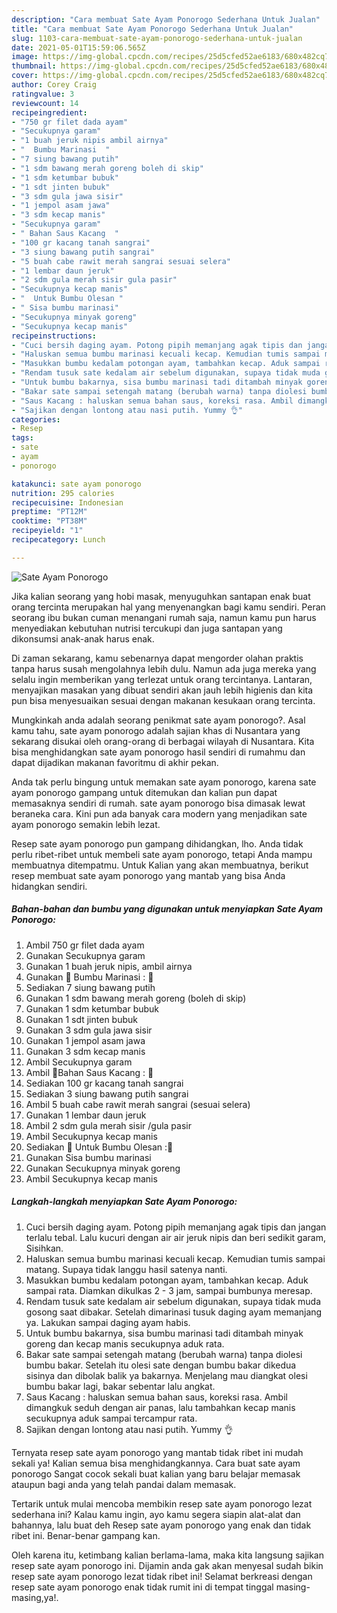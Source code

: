 ```yaml
---
description: "Cara membuat Sate Ayam Ponorogo Sederhana Untuk Jualan"
title: "Cara membuat Sate Ayam Ponorogo Sederhana Untuk Jualan"
slug: 1103-cara-membuat-sate-ayam-ponorogo-sederhana-untuk-jualan
date: 2021-05-01T15:59:06.565Z
image: https://img-global.cpcdn.com/recipes/25d5cfed52ae6183/680x482cq70/sate-ayam-ponorogo-foto-resep-utama.jpg
thumbnail: https://img-global.cpcdn.com/recipes/25d5cfed52ae6183/680x482cq70/sate-ayam-ponorogo-foto-resep-utama.jpg
cover: https://img-global.cpcdn.com/recipes/25d5cfed52ae6183/680x482cq70/sate-ayam-ponorogo-foto-resep-utama.jpg
author: Corey Craig
ratingvalue: 3
reviewcount: 14
recipeingredient:
- "750 gr filet dada ayam"
- "Secukupnya garam"
- "1 buah jeruk nipis ambil airnya"
- "  Bumbu Marinasi  "
- "7 siung bawang putih"
- "1 sdm bawang merah goreng boleh di skip"
- "1 sdm ketumbar bubuk"
- "1 sdt jinten bubuk"
- "3 sdm gula jawa sisir"
- "1 jempol asam jawa"
- "3 sdm kecap manis"
- "Secukupnya garam"
- " Bahan Saus Kacang  "
- "100 gr kacang tanah sangrai"
- "3 siung bawang putih sangrai"
- "5 buah cabe rawit merah sangrai sesuai selera"
- "1 lembar daun jeruk"
- "2 sdm gula merah sisir gula pasir"
- "Secukupnya kecap manis"
- "  Untuk Bumbu Olesan "
- " Sisa bumbu marinasi"
- "Secukupnya minyak goreng"
- "Secukupnya kecap manis"
recipeinstructions:
- "Cuci bersih daging ayam. Potong pipih memanjang agak tipis dan jangan terlalu tebal. Lalu kucuri dengan air air jeruk nipis dan beri sedikit garam, Sisihkan."
- "Haluskan semua bumbu marinasi kecuali kecap. Kemudian tumis sampai matang. Supaya tidak langgu hasil satenya nanti."
- "Masukkan bumbu kedalam potongan ayam, tambahkan kecap. Aduk sampai rata. Diamkan dikulkas 2 - 3 jam, sampai bumbunya meresap."
- "Rendam tusuk sate kedalam air sebelum digunakan, supaya tidak muda gosong saat dibakar. Setelah dimarinasi tusuk daging ayam memanjang ya. Lakukan sampai daging ayam habis."
- "Untuk bumbu bakarnya, sisa bumbu marinasi tadi ditambah minyak goreng dan kecap manis secukupnya aduk rata."
- "Bakar sate sampai setengah matang (berubah warna) tanpa diolesi bumbu bakar. Setelah itu olesi sate dengan bumbu bakar dikedua sisinya dan dibolak balik ya bakarnya. Menjelang mau diangkat olesi bumbu bakar lagi, bakar sebentar lalu angkat."
- "Saus Kacang : haluskan semua bahan saus, koreksi rasa. Ambil dimangkuk seduh dengan air panas, lalu tambahkan kecap manis secukupnya aduk sampai tercampur rata."
- "Sajikan dengan lontong atau nasi putih. Yummy 👌"
categories:
- Resep
tags:
- sate
- ayam
- ponorogo

katakunci: sate ayam ponorogo 
nutrition: 295 calories
recipecuisine: Indonesian
preptime: "PT12M"
cooktime: "PT38M"
recipeyield: "1"
recipecategory: Lunch

---
```



![Sate Ayam Ponorogo](https://img-global.cpcdn.com/recipes/25d5cfed52ae6183/680x482cq70/sate-ayam-ponorogo-foto-resep-utama.jpg)

Jika kalian seorang yang hobi masak, menyuguhkan santapan enak buat orang tercinta merupakan hal yang menyenangkan bagi kamu sendiri. Peran seorang ibu bukan cuman menangani rumah saja, namun kamu pun harus menyediakan kebutuhan nutrisi tercukupi dan juga santapan yang dikonsumsi anak-anak harus enak.

Di zaman  sekarang, kamu sebenarnya dapat mengorder olahan praktis tanpa harus susah mengolahnya lebih dulu. Namun ada juga mereka yang selalu ingin memberikan yang terlezat untuk orang tercintanya. Lantaran, menyajikan masakan yang dibuat sendiri akan jauh lebih higienis dan kita pun bisa menyesuaikan sesuai dengan makanan kesukaan orang tercinta. 



Mungkinkah anda adalah seorang penikmat sate ayam ponorogo?. Asal kamu tahu, sate ayam ponorogo adalah sajian khas di Nusantara yang sekarang disukai oleh orang-orang di berbagai wilayah di Nusantara. Kita bisa menghidangkan sate ayam ponorogo hasil sendiri di rumahmu dan dapat dijadikan makanan favoritmu di akhir pekan.

Anda tak perlu bingung untuk memakan sate ayam ponorogo, karena sate ayam ponorogo gampang untuk ditemukan dan kalian pun dapat memasaknya sendiri di rumah. sate ayam ponorogo bisa dimasak lewat beraneka cara. Kini pun ada banyak cara modern yang menjadikan sate ayam ponorogo semakin lebih lezat.

Resep sate ayam ponorogo pun gampang dihidangkan, lho. Anda tidak perlu ribet-ribet untuk membeli sate ayam ponorogo, tetapi Anda mampu membuatnya ditempatmu. Untuk Kalian yang akan membuatnya, berikut resep membuat sate ayam ponorogo yang mantab yang bisa Anda hidangkan sendiri.

<!--inarticleads1-->

##### Bahan-bahan dan bumbu yang digunakan untuk menyiapkan Sate Ayam Ponorogo:

1. Ambil 750 gr filet dada ayam
1. Gunakan Secukupnya garam
1. Gunakan 1 buah jeruk nipis, ambil airnya
1. Gunakan  🌸 Bumbu Marinasi : 🌸
1. Sediakan 7 siung bawang putih
1. Gunakan 1 sdm bawang merah goreng (boleh di skip)
1. Gunakan 1 sdm ketumbar bubuk
1. Gunakan 1 sdt jinten bubuk
1. Gunakan 3 sdm gula jawa sisir
1. Gunakan 1 jempol asam jawa
1. Gunakan 3 sdm kecap manis
1. Ambil Secukupnya garam
1. Ambil  🌸Bahan Saus Kacang : 🌸
1. Sediakan 100 gr kacang tanah sangrai
1. Sediakan 3 siung bawang putih sangrai
1. Ambil 5 buah cabe rawit merah sangrai (sesuai selera)
1. Gunakan 1 lembar daun jeruk
1. Ambil 2 sdm gula merah sisir /gula pasir
1. Ambil Secukupnya kecap manis
1. Sediakan  🌸 Untuk Bumbu Olesan :🌸
1. Gunakan  Sisa bumbu marinasi
1. Gunakan Secukupnya minyak goreng
1. Ambil Secukupnya kecap manis




<!--inarticleads2-->

##### Langkah-langkah menyiapkan Sate Ayam Ponorogo:

1. Cuci bersih daging ayam. Potong pipih memanjang agak tipis dan jangan terlalu tebal. Lalu kucuri dengan air air jeruk nipis dan beri sedikit garam, Sisihkan.
1. Haluskan semua bumbu marinasi kecuali kecap. Kemudian tumis sampai matang. Supaya tidak langgu hasil satenya nanti.
1. Masukkan bumbu kedalam potongan ayam, tambahkan kecap. Aduk sampai rata. Diamkan dikulkas 2 - 3 jam, sampai bumbunya meresap.
1. Rendam tusuk sate kedalam air sebelum digunakan, supaya tidak muda gosong saat dibakar. Setelah dimarinasi tusuk daging ayam memanjang ya. Lakukan sampai daging ayam habis.
1. Untuk bumbu bakarnya, sisa bumbu marinasi tadi ditambah minyak goreng dan kecap manis secukupnya aduk rata.
1. Bakar sate sampai setengah matang (berubah warna) tanpa diolesi bumbu bakar. Setelah itu olesi sate dengan bumbu bakar dikedua sisinya dan dibolak balik ya bakarnya. Menjelang mau diangkat olesi bumbu bakar lagi, bakar sebentar lalu angkat.
1. Saus Kacang : haluskan semua bahan saus, koreksi rasa. Ambil dimangkuk seduh dengan air panas, lalu tambahkan kecap manis secukupnya aduk sampai tercampur rata.
1. Sajikan dengan lontong atau nasi putih. Yummy 👌




Ternyata resep sate ayam ponorogo yang mantab tidak ribet ini mudah sekali ya! Kalian semua bisa menghidangkannya. Cara buat sate ayam ponorogo Sangat cocok sekali buat kalian yang baru belajar memasak ataupun bagi anda yang telah pandai dalam memasak.

Tertarik untuk mulai mencoba membikin resep sate ayam ponorogo lezat sederhana ini? Kalau kamu ingin, ayo kamu segera siapin alat-alat dan bahannya, lalu buat deh Resep sate ayam ponorogo yang enak dan tidak ribet ini. Benar-benar gampang kan. 

Oleh karena itu, ketimbang kalian berlama-lama, maka kita langsung sajikan resep sate ayam ponorogo ini. Dijamin anda gak akan menyesal sudah bikin resep sate ayam ponorogo lezat tidak ribet ini! Selamat berkreasi dengan resep sate ayam ponorogo enak tidak rumit ini di tempat tinggal masing-masing,ya!.

